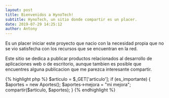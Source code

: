 ```yaml
---
layout: post
title: Bienvenidos a HynoTech!
subtitle: HynoTech, un sitio donde compartir es un placer.
date: 2019-07-29 14:25:12
author: Antony
---
```

Es un placer iniciar este proyecto que nacio con la necesidad propia que no se vio satisfecha con los recursos que se encuentran en la red.

Este sitio se dedica a publicar productos relacionados al desarrollo de aplicaciones web o de escritorio, aunque tambien es posible que encuentres alguna publicacion que me parezca interesante compartir.

{% highlight php %}
$articulo = $_GET['articulo'];
if (es_importante) {
  $aportes = new Aportes();
  $aportes->mejora = "mi mejora";
  compartir($articulo, $aportes);
}
{% endhighlight %}
